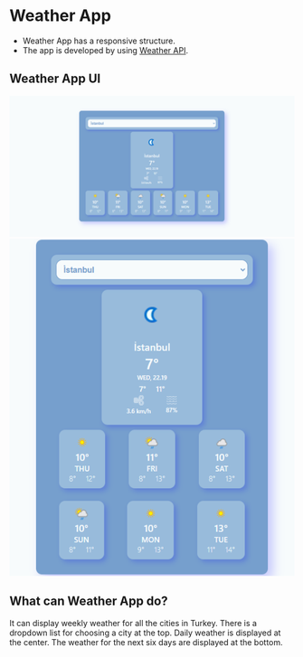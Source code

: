 # Weather App
- Weather App has a responsive structure. 
- The app is developed by using [Weather API](https://www.weatherapi.com/).
## Weather App UI
![appUI](src/assets/image-2.png)
![responsiveUI](src/assets/image-3.png)
## What can Weather App do?
It can display weekly weather for all the cities in Turkey. There is a dropdown list for choosing a city at the top. Daily weather is displayed at the center. The weather for the next six days are displayed at the bottom.